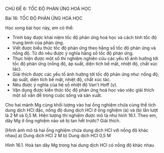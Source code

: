 CHỦ ĐỀ 6: TỐC ĐỘ PHẢN ỨNG HOÁ HỌC

Bài 16: TỐC ĐỘ PHẢN ỨNG HOÁ HỌC

Học xong bài học này, em có thể:
- Trình bày được khái niệm tốc độ phản ứng hoá học và cách tính tốc độ trung bình của phản ứng.
- Viết được biểu thức tốc độ phản ứng theo hằng số tốc độ phản ứng và nồng độ. Từ đó nêu được ý nghĩa hằng số tốc độ phản ứng.
- Thực hiện được một số thí nghiệm nghiên cứu các yếu tố ảnh hưởng tới tốc độ phản ứng (nồng độ, áp suất, diện tích bề mặt, nhiệt độ, chất xúc tác).
- Giải thích được các yếu tố ảnh hưởng tới tốc độ phản ứng như: nồng độ, áp suất, diện tích bề mặt, nhiệt độ, chất xúc tác.
- Nêu được ý nghĩa của hệ số nhiệt độ Van't Hoff (γ).
- Vận dụng được kiến thức tốc độ phản ứng hoá học vào việc giải thích một số vấn đề trong cuộc sống và sản xuất.

Cho hai mảnh Mg cùng khối lượng vào hai ống nghiệm chứa cùng thể tích dung dịch HCl đặc, nồng độ dung dịch HCl ở ống nghiệm (a) và (b) lần lượt là 2 M và 0,5 M. Hiện tượng thí nghiệm được mô tả như hình 16.1. Theo em, dây Mg ở ống nghiệm nào sẽ bị tan hết trước? Giải thích.

[Hình ảnh mô tả hai ống nghiệm chứa dung dịch HCl với nồng độ khác nhau]
a) Dung dịch HCl 2 M
b) Dung dịch HCl 0,5 M

Hình 16.1. Hoà tan dây Mg trong hai dung dịch HCl có nồng độ khác nhau